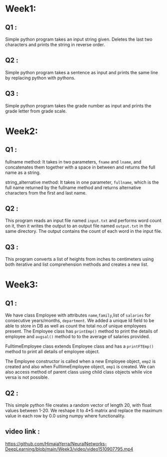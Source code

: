 # Week1:
## Q1 : 
Simple python program takes an input string given. Deletes the last two characters and prints the string in reverse order.
## Q2 : 
Simple python program takes a sentence as input and prints the same line by replacing python with pythons.
## Q3 : 
Simple python program takes the grade number as input and prints the grade letter from grade scale.

# Week2:
## Q1 :
fullname method:
It takes in two parameters, `fname` and `lname`, and concatenates them together with a space in between and returns the full name as a string.

string_alternative method:
It takes in one parameter, `fullname`, which is the full name returned by the fullname method and returns alternative characters from the first and last name.

## Q2 :

This program reads an input file named `input.txt` and performs word count on it, then it writes the output to an output file named `output.txt` in the same directory. The output contains the count of each word in the input file.

## Q3 :

This program converts a list of heights from inches to centimeters using both iterative and list comprehension methods and creates a new list. 

# Week3:

## Q1 :
We have class Employee with attributes `name`,`family`,list of `salaries` for consecutive years/months, `department`. We added a unique Id field to be able to store in DB as well as count the total no.of unique employees present. The Employee class has `printEmp()` method to print the details of employee and `avgsal()` method to to the average of salaries provided.

FulltimeEmployee class extends Employee class and has a `printFTEmp()` method to print all details of employee object.

The Employee constructor is called when a new Employee object, `emp2` is created and also when FulltimeEmployee object, `emp1` is created. We can also access method of parent class using child class objects while vice versa is not possible.

## Q2 :

This simple python file creates a random vector of length 20, with float values between 1-20. We reshape it to 4*5 matrix and replace the maximum value in each row by 0.0 using numpy where functionality.

## video link :
https://github.com/HimajaYerra/NeuralNetworks-DeepLearning/blob/main/Week3/video/video1510907795.mp4